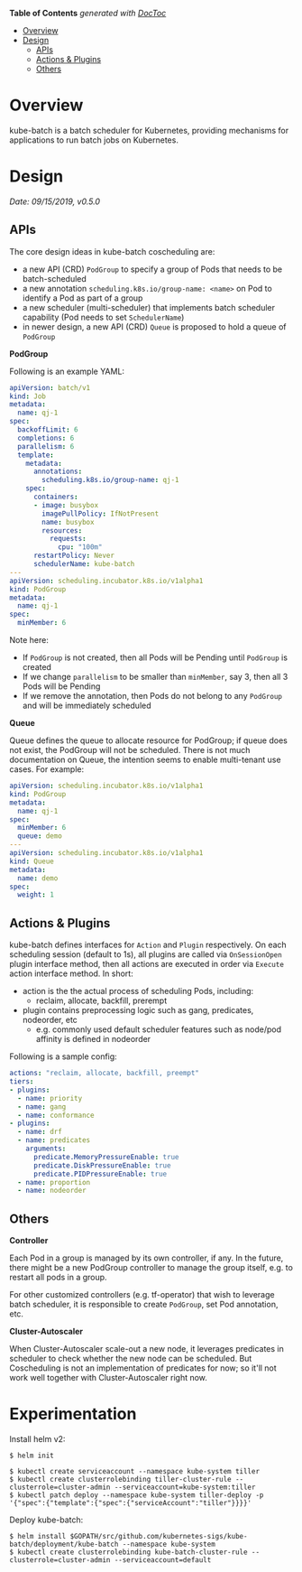 <!-- START doctoc generated TOC please keep comment here to allow auto update -->
<!-- DON'T EDIT THIS SECTION, INSTEAD RE-RUN doctoc TO UPDATE -->
**Table of Contents**  *generated with [DocToc](https://github.com/thlorenz/doctoc)*

- [Overview](#overview)
- [Design](#design)
  - [APIs](#apis)
  - [Actions & Plugins](#actions--plugins)
  - [Others](#others)

<!-- END doctoc generated TOC please keep comment here to allow auto update -->

# Overview

kube-batch is a batch scheduler for Kubernetes, providing mechanisms for applications to run batch
jobs on Kubernetes.

# Design

*Date: 09/15/2019, v0.5.0*

## APIs

The core design ideas in kube-batch coscheduling are:
- a new API (CRD) `PodGroup` to specify a group of Pods that needs to be batch-scheduled
- a new annotation `scheduling.k8s.io/group-name: <name>` on Pod to identify a Pod as part of a group
- a new scheduler (multi-scheduler) that implements batch scheduler capability (Pod needs to set `SchedulerName`)
- in newer design, a new API (CRD) `Queue` is proposed to hold a queue of `PodGroup`

**PodGroup**

Following is an example YAML:

```yaml
apiVersion: batch/v1
kind: Job
metadata:
  name: qj-1
spec:
  backoffLimit: 6
  completions: 6
  parallelism: 6
  template:
    metadata:
      annotations:
        scheduling.k8s.io/group-name: qj-1
    spec:
      containers:
      - image: busybox
        imagePullPolicy: IfNotPresent
        name: busybox
        resources:
          requests:
            cpu: "100m"
      restartPolicy: Never
      schedulerName: kube-batch
---
apiVersion: scheduling.incubator.k8s.io/v1alpha1
kind: PodGroup
metadata:
  name: qj-1
spec:
  minMember: 6
```

Note here:
- If `PodGroup` is not created, then all Pods will be Pending until `PodGroup` is created
- If we change `parallelism` to be smaller than `minMember`, say 3, then all 3 Pods will be Pending
- If we remove the annotation, then Pods do not belong to any `PodGroup` and will be immediately scheduled

**Queue**

Queue defines the queue to allocate resource for PodGroup; if queue does not exist, the PodGroup
will not be scheduled. There is not much documentation on Queue, the intention seems to enable
multi-tenant use cases. For example:

```yaml
apiVersion: scheduling.incubator.k8s.io/v1alpha1
kind: PodGroup
metadata:
  name: qj-1
spec:
  minMember: 6
  queue: demo
---
apiVersion: scheduling.incubator.k8s.io/v1alpha1
kind: Queue
metadata:
  name: demo
spec:
  weight: 1
```

## Actions & Plugins

kube-batch defines interfaces for `Action` and `Plugin` respectively. On each scheduling session
(default to 1s), all plugins are called via `OnSessionOpen` plugin interface method, then all
actions are executed in order via `Execute` action interface method. In short:
- action is the the actual process of scheduling Pods, including:
  - reclaim, allocate, backfill, prerempt
- plugin contains preprocessing logic such as gang, predicates, nodeorder, etc
  - e.g. commonly used default scheduler features such as node/pod affinity is defined in nodeorder

Following is a sample config:

```yaml
actions: "reclaim, allocate, backfill, preempt"
tiers:
- plugins:
  - name: priority
  - name: gang
  - name: conformance
- plugins:
  - name: drf
  - name: predicates
    arguments:
      predicate.MemoryPressureEnable: true
      predicate.DiskPressureEnable: true
      predicate.PIDPressureEnable: true
  - name: proportion
  - name: nodeorder
```

## Others

**Controller**

Each Pod in a group is managed by its own controller, if any. In the future, there might be a new
PodGroup controller to manage the group itself, e.g. to restart all pods in a group.

For other customized controllers (e.g. tf-operator) that wish to leverage batch scheduler, it is
responsible to create `PodGroup`, set Pod annotation, etc.

**Cluster-Autoscaler**

When Cluster-Autoscaler scale-out a new node, it leverages predicates in scheduler to check whether
the new node can be scheduled. But Coscheduling is not an implementation of predicates for now; so
it'll not work well together with Cluster-Autoscaler right now.

# Experimentation

Install helm v2:

```
$ helm init

$ kubectl create serviceaccount --namespace kube-system tiller
$ kubectl create clusterrolebinding tiller-cluster-rule --clusterrole=cluster-admin --serviceaccount=kube-system:tiller
$ kubectl patch deploy --namespace kube-system tiller-deploy -p '{"spec":{"template":{"spec":{"serviceAccount":"tiller"}}}}'
```

Deploy kube-batch:

```
$ helm install $GOPATH/src/github.com/kubernetes-sigs/kube-batch/deployment/kube-batch --namespace kube-system
$ kubectl create clusterrolebinding kube-batch-cluster-rule --clusterrole=cluster-admin --serviceaccount=default
```
